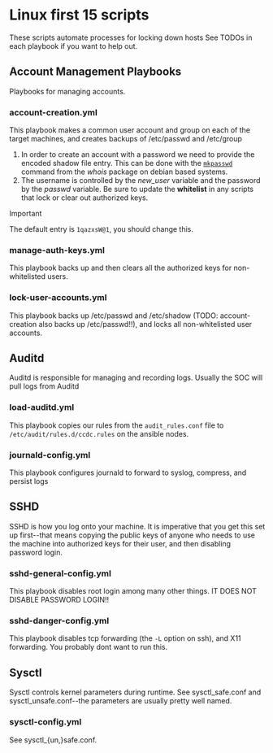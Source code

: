 # Linux first 15 scripts
These scripts automate processes for locking down hosts
See TODOs in each playbook if you want to help out.

## Account Management Playbooks
Playbooks for managing accounts.

### account-creation.yml
This playbook makes a common user account and group on each of the target machines, and creates backups of /etc/passwd and /etc/group
1. In order to create an account with a password we need to provide the encoded shadow file entry. This can be done with the [`mkpasswd`](https://linux.die.net/man/1/mkpasswd) command from the *whois* package on debian based systems.
2. The username is controlled by the *new_user* variable and the password by the *passwd* variable. Be sure to update the **whitelist** in any scripts that lock or clear out authorized keys.
> [!IMPORTANT]
> The default entry is `1qazxsW@1`, you should change this.
### manage-auth-keys.yml
This playbook backs up and then clears all the authorized keys for non-whitelisted users.
### lock-user-accounts.yml
This playbook backs up /etc/passwd and /etc/shadow (TODO: account-creation also backs up /etc/passwd!!), and locks all non-whitelisted user accounts.

## Auditd
Auditd is responsible for managing and recording logs. Usually the SOC will pull logs from Auditd
### load-auditd.yml
This playbook copies our rules from the `audit_rules.conf` file to `/etc/audit/rules.d/ccdc.rules` on the ansible nodes.
### journald-config.yml
This playbook configures journald to forward to syslog, compress, and persist logs

## SSHD
SSHD is how you log onto your machine. It is imperative that you get this set up first--that means copying the public keys of anyone who needs to use the machine into authorized keys for their user, and then disabling password login.
### sshd-general-config.yml 
This playbook disables root login among many other things. IT DOES NOT DISABLE PASSWORD LOGIN!!
### sshd-danger-config.yml
This playbook disables tcp forwarding (the `-L` option on ssh), and X11 forwarding. You probably dont want to run this.

## Sysctl
Sysctl controls kernel parameters during runtime. See sysctl_safe.conf and sysctl_unsafe.conf--the parameters are usually pretty well named.
### sysctl-config.yml
See sysctl_{un,}safe.conf. 
